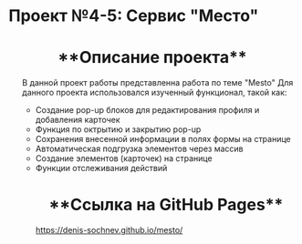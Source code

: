 # Проект №4-5: Сервис "Место"

<h1 align="center">**Описание проекта**</h1>
<ul>В данной проект работы представленна работа по теме "Mesto"
Для данного проекта использовался изученный функционал, такой как:<ul>
<li>Создание pop-up блоков для редактирования профиля и добавления карточек</li>
<li>Функция по октрытию и закрытию pop-up</li>
<li>Сохранения внесенной информации в полях формы на странице</li>
<li>Автоматическая подгрузка элементов через массив</li>
<li>Создание элементов (карточек) на странице</li>
<li>Функции отслеживания действий</li>

<h1 align="center">**Ссылка на GitHub Pages**</h1>
  
https://denis-sochnev.github.io/mesto/
